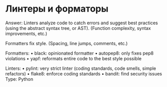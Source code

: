 # Линтеры и форматоры

Answer: Linters analyze code to catch errors and suggest best practices (using the abstract syntax tree, or AST). (Function complexity, syntax improvements, etc.) 

Formatters fix style. (Spacing, line jumps, comments, etc.)

Formatters:
• black: opinionated formatter
• autopep8: only fixes pep8 violations
• yapf: reformats entire code to the best style possible

Linters:
• pylint: very strict linter (coding standards, code smells, simple refactors)
• flake8: enforce coding standards
• bandit: find security issues
Type: Python